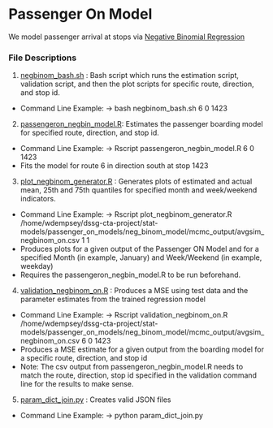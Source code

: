 # Passenger On Model

We model passenger arrival at stops via [Negative Binomial Regression](http://ehs.sph.berkeley.edu/hubbard/longdata/webfiles/poissonmarch2005.pdf)

### File Descriptions

1. [negbinom_bash.sh](./negbinom_bash.sh) : Bash script which runs the estimation script, validation script, and then the plot scripts for specific route, direction, and stop id.
  * Command Line Example: -> bash negbinom_bash.sh 6 0 1423
2. [passengeron_negbin_model.R](./passengeron_negbin_model.R): Estimates the passenger boarding model for specified route, direction, and stop id.
  * Command Line Example: -> Rscript passengeron_negbin_model.R 6 0 1423
  * Fits the model for route 6 in direction south at stop 1423
3. [plot_negbinom_generator.R](./plot_negbinom_generator.R) : Generates plots of estimated and actual mean, 25th and 75th quantiles for specified month and week/weekend indicators.
  * Command Line Example: -> Rscript plot_negbinom_generator.R /home/wdempsey/dssg-cta-project/stat-models/passenger_on_models/neg_binom_model/mcmc_output/avgsim_negbinom_on.csv 1 1 
  * Produces plots for a given output of the Passenger ON Model and for a specified Month (in example, January) and Week/Weekend (in example, weekday)
  * Requires the passengeron_negbin_model.R to be run beforehand.
4. [validation_negbinom_on.R](./validation_negbinom_on.R) : Produces a MSE using test data and the parameter estimates from the trained regression model
  * Command Line Example: -> Rscript validation_negbinom_on.R /home/wdempsey/dssg-cta-project/stat-models/passenger_on_models/neg_binom_model/mcmc_output/avgsim_negbinom_on.csv 6 0 1423
  * Produces a MSE estimate for a given output from the boarding model for a specific route, direction, and stop id
  * Note:  The csv output from passengeron_negbin_model.R needs to match the route, direction, stop id specified in the validation command line for the results to make sense.
5. [param_dict_join.py](./param_dict_join.py) : Creates valid JSON files
  * Command Line Example: -> python param_dict_join.py

